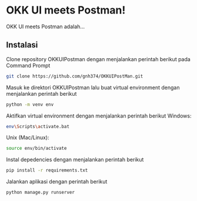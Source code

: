 # OKK UI meets Postman! 
OKK UI meets Postman adalah...

## Instalasi
Clone repository OKKUIPostman dengan menjalankan perintah berikut pada Command Prompt
```bash
git clone https://github.com/gnh374/OKKUIPostMan.git
```

Masuk ke direktori OKKUIPostman lalu buat virtual environment dengan menjalankan perintah berikut
```bash
python -m venv env
```
Aktifkan virtual environment dengan menjalankan perintah berikut
Windows:
```bash
env\Scripts\activate.bat
```
Unix (Mac/Linux):
```bash
source env/bin/activate
```

Instal depedencies dengan menjalankan perintah berikut
```bash
pip install -r requirements.txt
```
Jalankan aplikasi dengan perintah berikut

```bash
python manage.py runserver
```
